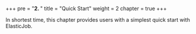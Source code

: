 +++ pre = "<b>2. </b>"
title = "Quick Start"
weight = 2 chapter = true +++

In shortest time, this chapter provides users with a simplest quick start with ElasticJob.